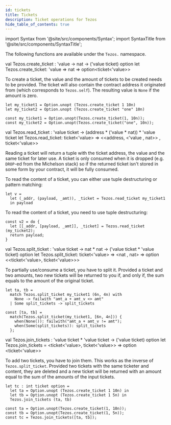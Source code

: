 ```yaml
---
id: tickets
title: Tickets
description: Ticket operations for Tezos
hide_table_of_contents: true
---
```


import Syntax from '@site/src/components/Syntax';
import SyntaxTitle from '@site/src/components/SyntaxTitle';

The following functions are available under the `Tezos.` namespace.

<SyntaxTitle syntax="cameligo">
val Tezos.create_ticket : 'value -> nat -> ('value ticket) option
</SyntaxTitle>

<SyntaxTitle syntax="jsligo">
let Tezos.create_ticket: 'value => nat => option&lt;ticket&lt;'value&gt;&gt;
</SyntaxTitle>


To create a ticket, the value and the amount of tickets to be created needs to be provided.
The ticket will also contain the contract address it originated from (which corresponds to `Tezos.self`).
The resulting value is `None` if the amount is zero.

<Syntax syntax="cameligo">

```cameligo group=manip_ticket
let my_ticket1 = Option.unopt (Tezos.create_ticket 1 10n)
let my_ticket2 = Option.unopt (Tezos.create_ticket "one" 10n)
```

</Syntax>

<Syntax syntax="jsligo">

```jsligo group=manip_ticket
const my_ticket1 = Option.unopt(Tezos.create_ticket(1, 10n));
const my_ticket2 = Option.unopt(Tezos.create_ticket("one", 10n));
```

</Syntax>

<SyntaxTitle syntax="cameligo">
val Tezos.read_ticket : 'value ticket -> (address * ('value * nat)) * 'value ticket
</SyntaxTitle>

<SyntaxTitle syntax="jsligo">
let Tezos.read_ticket: ticket&lt;'value&gt; => &lt;&lt;address, &lt;'value , nat&gt;&gt; , ticket&lt;'value&gt;&gt;
</SyntaxTitle>


Reading a ticket will return a tuple with the ticket address, the value and the same ticket for later use.
A ticket is only consumed when it is dropped (e.g. `DROP`-ed from the Michelson stack) so if the returned ticket isn't stored in some form by your contract, it will be fully consumed.

<Syntax syntax="cameligo">

To read the content of a ticket, you can either use tuple
destructuring or pattern matching:

```cameligo group=manip_ticket
let v =
  let (_addr, (payload, _amt)), _ticket = Tezos.read_ticket my_ticket1
  in payload
```

</Syntax>

<Syntax syntax="jsligo">

To read the content of a ticket, you need to use tuple destructuring:

```jsligo group=manip_ticket
const v2 = do {
  let [[_addr, [payload, _amt]], _ticket] = Tezos.read_ticket (my_ticket2);
  return payload;
}
```

</Syntax>

<SyntaxTitle syntax="cameligo">
val Tezos.split_ticket : 'value ticket -> nat * nat -> ('value ticket * 'value ticket) option
</SyntaxTitle>

<SyntaxTitle syntax="jsligo">
let Tezos.split_ticket: ticket&lt;'value&gt; => &lt;nat , nat&gt; => option &lt;&lt;ticket&lt;'value&gt;, ticket&lt;'value&gt;&gt;&gt;
</SyntaxTitle>

To partially use/consume a ticket, you have to split it.
Provided a ticket and two amounts, two new tickets will be returned to you if, and only if, the sum equals to the amount of the original ticket.

<Syntax syntax="cameligo">

```cameligo group=manip_ticket
let ta, tb =
  match Tezos.split_ticket my_ticket1 (6n, 4n) with
    None -> failwith "amt_a + amt_v <> amt"
  | Some split_tickets -> split_tickets
```

</Syntax>


<Syntax syntax="jsligo">

```jsligo group=manip_ticket
const [ta, tb] =
  match(Tezos.split_ticket(my_ticket1, [6n, 4n])) {
    when(None()): failwith("amt_a + amt_v != amt");
    when(Some(split_tickets)): split_tickets
  };
```

</Syntax>

<SyntaxTitle syntax="cameligo">
val Tezos.join_tickets : 'value ticket * 'value ticket -> ('value ticket) option
</SyntaxTitle>

<SyntaxTitle syntax="jsligo">
let Tezos.join_tickets = &lt;ticket&lt;'value&gt;, ticket&lt;'value&gt;&gt; => option &lt;ticket&lt;'value&gt;&gt;
</SyntaxTitle>

To add two tickets, you have to join them. This works as the inverse
of `Tezos.split_ticket`.  Provided two tickets with the same ticketer
and content, they are deleted and a new ticket will be returned with
an amount equal to the sum of the amounts of the input tickets.

<Syntax syntax="cameligo">

```cameligo group=manip_ticket
let tc : int ticket option =
  let ta = Option.unopt (Tezos.create_ticket 1 10n) in
  let tb = Option.unopt (Tezos.create_ticket 1 5n) in
  Tezos.join_tickets (ta, tb)
```

</Syntax>

<Syntax syntax="jsligo">

```jsligo group=manip_ticket2
const ta = Option.unopt(Tezos.create_ticket(1, 10n));
const tb = Option.unopt(Tezos.create_ticket(1, 5n));
const tc = Tezos.join_tickets([ta, tb]);
```

</Syntax>

<!-- updated use of entry -->